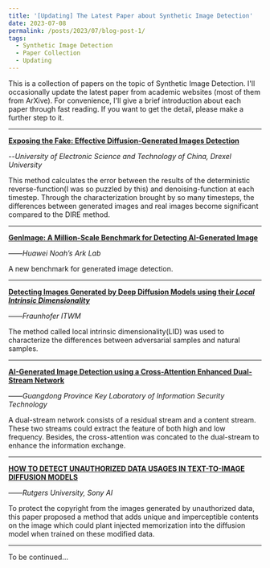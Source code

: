 ```yaml
---
title: '[Updating] The Latest Paper about Synthetic Image Detection'
date: 2023-07-08
permalink: /posts/2023/07/blog-post-1/
tags:
  - Synthetic Image Detection
  - Paper Collection
  - Updating
---
```


This is a collection of papers on the topic of Synthetic Image Detection. I'll occasionally update the latest paper from academic websites (most of them from ArXive). For convenience, I'll give a brief introduction about each paper through fast reading. If you want to get the detail, please make a further step to it.

---
**[Exposing the Fake: Effective Diffusion-Generated Images Detection](https://arxiv.org/abs/2307.06272)**

--*University of Electronic Science and Technology of China, Drexel University*

This method calculates the error between the results of the deterministic reverse-function(I was so puzzled by this) and denoising-function at each timestep. Through the characterization brought by so many timesteps, the differences between generated images and real images become significant compared to the DIRE method.

---
**[GenImage: A Million-Scale Benchmark for Detecting AI-Generated Image](https://arxiv.org/abs/2306.08571)** 

——*Huawei Noah’s Ark Lab*

A new benchmark for generated image detection.

---
**[Detecting Images Generated by Deep Diffusion Models using their *Local Intrinsic Dimensionality*](https://arxiv.org/abs/2307.02347)**

——*Fraunhofer ITWM*

The method called local intrinsic dimensionality(LID) was used to characterize the differences between adversarial samples and natural samples.

---
**[AI-Generated Image Detection using a Cross-Attention Enhanced Dual-Stream Network](https://arxiv.org/abs/2306.07005)**

——*Guangdong Province Key Laboratory of Information Security Technology*

A dual-stream network consists of a residual stream and a content stream. These two streams could extract the feature of both high and low frequency. Besides, the cross-attention was concated to the dual-stream to enhance the information exchange.

---
**[HOW TO DETECT UNAUTHORIZED DATA USAGES IN TEXT-TO-IMAGE DIFFUSION MODELS](https://arxiv.org/abs/2307.03108)**

——*Rutgers University, Sony AI*

To protect the copyright from the images generated by unauthorized data, this paper proposed a method that adds unique and imperceptible contents on the image which could plant injected memorization into the diffusion model when trained on these modified data.

---
To be continued...
